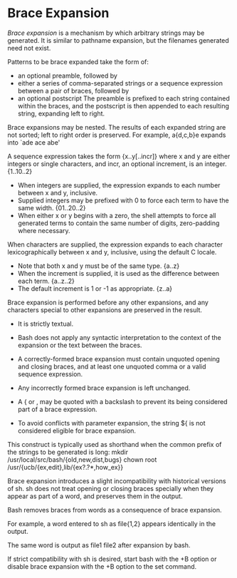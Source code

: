 # Brace Expansion

*Brace expansion* is a mechanism by which arbitrary strings may be generated. It is similar to pathname expansion, but the filenames generated need not exist.

Patterns to be brace expanded take the form of:
- an optional preamble, followed by 
- either a series of comma-separated strings or a sequence expression between a pair of braces, followed by 
- an optional postscript
The preamble is prefixed to each string contained within the braces, 
and the postscript is then appended to each resulting string, expanding left to right.

Brace expansions may be nested. 
The results of each expanded string are not sorted; left to right order is preserved.
For example, a{d,c,b}e expands into `ade ace abe'

A sequence expression takes the form 
{x..y[..incr]}
where x and y are either integers or single characters, 
and incr, an optional increment, is an integer.
{1..10..2}
* When integers are supplied, the expression expands to each number between x and y, inclusive.
* Supplied integers may be prefixed with 0 to force each term to have the same width. {01..20..2}
* When either x or y begins with a zero, the shell attempts to force all generated terms 
  to contain the same number of digits, zero-padding where necessary. 

When characters are supplied, the expression expands to each character 
lexicographically between x and y, inclusive, using the default C locale.
* Note that both x and y must be of the same type.  {a..z}
* When the increment is supplied, it is used as the difference between each term. {a..z..2}
* The default increment is 1 or -1 as appropriate. {z..a}

Brace expansion is performed before any other expansions, and any 
characters special to other expansions are preserved in the result. 
* It is strictly textual. 
* Bash does not apply any syntactic interpretation to the 
  context of the expansion or the text between the braces.

* A correctly-formed brace expansion must contain unquoted opening and closing 
  braces, and at least one unquoted comma or a valid sequence expression. 
* Any incorrectly formed brace expansion is left unchanged. 
* A { or , may be quoted with a backslash to prevent its being considered part of a brace expression. 
* To avoid conflicts with parameter expansion, the string ${ is not considered eligible for brace expansion.

This construct is typically used as shorthand when the common prefix of the strings to be generated is long:
mkdir /usr/local/src/bash/{old,new,dist,bugs}
chown root /usr/{ucb/{ex,edit},lib/{ex?.?*,how_ex}}

Brace expansion introduces a slight incompatibility with historical versions of sh. 
sh does not treat opening or closing braces specially when 
they appear as part of a word, and preserves them in the output. 

Bash removes braces from words as a consequence of brace expansion. 

For example, a word entered to sh as file{1,2} appears identically in the output. 

The same word is output as file1 file2 after expansion by bash.

If strict compatibility with sh is desired, start bash with the +B option
or disable brace expansion with the +B option to the set command.

